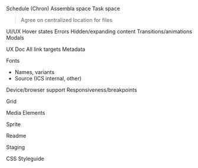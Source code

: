 Schedule (Chron)
Assembla space
Task space

> Agree on centralized location for files

UI/UX
Hover states
Errors
Hidden/expanding content
Transitions/animations
Modals

UX Doc
All link targets
Metadata

Fonts
- Names, variants
- Source (ICS internal, other)

Device/browser support
Responsiveness/breakpoints

Grid

Media Elements

Sprite


Readme

Staging

CSS Styleguide

